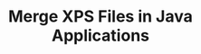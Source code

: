 ---
############################# Static ############################
layout: "autogen"
draft: false
path: "merger/java/xps/"
otherformats: PDF BMP CSV DOC DOCM DOCX DOT DOTM DOTX EPUB Excel HTML Image MHT MHTML ODP ODS ODT OTP OTT PNG POTM POTX PPS PPSM PPSX PPT PPTM PPTX PS RTF TEX TIF TIFF TSV TXT VDX Visio VSDM VSDX VSSX VSSM VSTM VSTX VSX VTX Web Word Worksheet XLAM XLS XLSB XLSM XLSX XLT XLTM XLTX

############################# Head ############################
head_title: "Merge XPS Files via Java & J2SE Documents Merger API"
head_description: "Merge multiple XPS files into a single file using Java documents merger API with all data, style and formatting as the source documents."

############################# Header ############################
title: "Merge XPS Files in Java Applications"
description: "Merge multiple XPS files into a single file using Java documents merger API. Merge selected pages or page ranges from various source documents into a single resultant document with all data, style and formatting as the source documents."

############################# SubMenu ############################
submenu:
    enable: true

############################# About ############################
about:
    enable: true
    title: "GroupDocs.Merger for Java API"
    content: |
        GroupDocs.Merger for Java library offers a simple solution to safely merge & split between a wide range of document formats including PDF, Microsoft Office (Word, Excel, PowerPoint, OneNote), OpenDocument, HTML, images and many others within .NET applications. By adding just a few lines of the code, perform several document operations such as move, remove, rotate, swap, extract or change the orientation of pages within the documents. The documents merging API also supports previewing document pages as an image to analyse the document structure, formatting and content on the page.
        
        GroupDocs.Merger APIs are well supported on all major operating systems and Java versions including J2SE 7.0 (1.7), J2SE 8.0 (1.8) and Java 10.

############################# Steps ############################
steps:
    enable: true
    title_left: "Merge Two or More XPS Files in Java"
    content_left: |
        [GroupDocs.Merger](https://products.groupdocs.com/merger/java/) makes it easy for Java developers to merge multiple XPS files by implementing a few easy steps.

        *   Create an instance of **Merger** class and load XPS file.
        *   Call **Join** method of **Merger** class instance and load another XPS file.
        *   Call **Save** method of **Merger** class instance to save the merged document.
        
    title_right: "System Requirements"
    content_right: |
        Before executing the code example below, please make sure that you have the following prerequisites installed on your system.

        *   Operating Systems: Microsoft Windows, Linux, MacOS
        *   Development Environments: NetBeans, IntelliJ IDEA, Eclipse
        *   Frameworks: Java 7 (1.7) and above
        *   Download the latest version of GroupDocs.Merger for Java from [Maven](https://repository.groupdocs.com/webapp/#/artifacts/browse/tree/General/repo/com/groupdocs/groupdocs-merger)
        
    code: |
        ```java
        // Merge XPS files using GroupDocs.Merger API
        // Instantiate Merger with input XPS document
        Merger merger = new Merger("input_1.xps"))
          {
            // Call Join method of Merger class instance and pass second source document path
            merger.Join("input_2.xps");
            
            // Call Save method of Merger class instance to save merged document
            merger.Save("merged-file.xps");
          }
        ```
        

demos:
    enable: true
        

about_formats:
    enable: true


more_formats:
    enable: true


back_to_top:
    enable: true
---